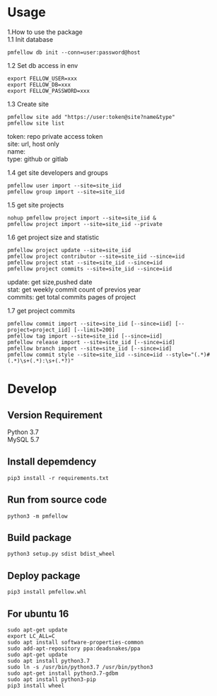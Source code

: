 # Usage  

1.How to use the package  
1.1 Init database  
```
pmfellow db init --conn=user:password@host
```

1.2 Set db access in env  
```
export FELLOW_USER=xxx
export FELLOW_DB=xxx
export FELLOW_PASSWORD=xxx
```

1.3 Create site  
```
pmfellow site add "https://user:token@site?name&type"
pmfellow site list
```
token: repo private access token  
site: url, host only  
name:  
type: github or gitlab  

1.4 get site developers and groups
```
pmfellow user import --site=site_iid
pmfellow group import --site=site_iid
```

1.5 get site projects  
```
nohup pmfellow project import --site=site_iid &
pmfellow project import --site=site_iid --private
```

1.6 get project size and statistic  
```
pmfellow project update --site=site_iid
pmfellow project contributor --site=site_iid --since=iid
pmfellow project stat --site=site_iid --since=iid
pmfellow project commits --site=site_iid --since=iid

```
update: get size,pushed date  
stat: get weekly commit count of previos year  
commits: get total commits pages of project  

1.7 get project commits  
```
pmfellow commit import --site=site_iid [--since=iid] [--project=project_iid] [--limit=200]
pmfellow tag import --site=site_iid [--since=iid]
pmfellow release import --site=site_iid [--since=iid]
pmfellow branch import --site=site_iid [--since=iid]
pmfellow commit style --site=site_iid --since=iid --style="(.*)#(.*)\s+(.*):\s+(.*?)"
```

# Develop  
## Version Requirement  
Python 3.7  
MySQL 5.7

## Install depemdency
```
pip3 install -r requirements.txt
```

## Run from source code
```
python3 -m pmfellow 
```

## Build package  
```
python3 setup.py sdist bdist_wheel
```
## Deploy package  
```
pip3 install pmfellow.whl
```

## For ubuntu 16  
```
sudo apt-get update
export LC_ALL=C
sudo apt install software-properties-common
sudo add-apt-repository ppa:deadsnakes/ppa
sudo apt-get update
sudo apt install python3.7
sudo ln -s /usr/bin/python3.7 /usr/bin/python3
sudo apt-get install python3.7-gdbm
sudo apt install python3-pip
pip3 install wheel

```